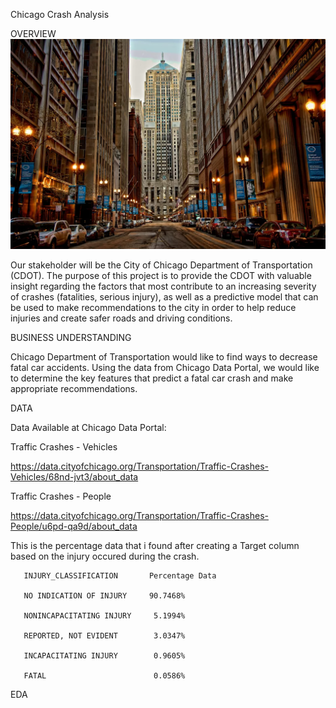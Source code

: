 Chicago Crash Analysis


OVERVIEW
![alt text](image-1.png)


Our stakeholder will be the City of Chicago Department of Transportation (CDOT). The purpose of this project is to provide the CDOT with valuable insight regarding the factors that most contribute to an increasing severity of crashes (fatalities, serious injury), as well as a predictive model that can be used to make recommendations to the city in order to help reduce injuries and create safer roads and driving conditions.


BUSINESS UNDERSTANDING

Chicago Department of Transportation would like to find ways to decrease fatal car accidents.
Using the data from Chicago Data Portal, we would like to determine the key features that predict a fatal car crash and make appropriate recommendations.


DATA

Data Available at Chicago Data Portal:

Traffic Crashes - Vehicles 

https://data.cityofchicago.org/Transportation/Traffic-Crashes-Vehicles/68nd-jvt3/about_data

Traffic Crashes - People

https://data.cityofchicago.org/Transportation/Traffic-Crashes-People/u6pd-qa9d/about_data

This is the percentage data that i found after creating a Target column based on the injury occured during the crash.


       INJURY_CLASSIFICATION       Percentage Data

       NO INDICATION OF INJURY     90.7468%

       NONINCAPACITATING INJURY     5.1994%

       REPORTED, NOT EVIDENT        3.0347%

       INCAPACITATING INJURY        0.9605%

       FATAL                        0.0586%



EDA